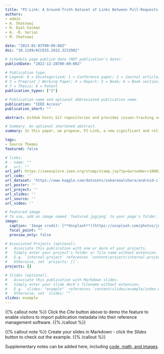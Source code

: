 ```yaml
---
title: "PI-Link: A Ground-Truth Dataset of Links Between Pull-Requests and Issues in GitHub"
authors:
- admin
- A. Shatnawi
- H. Eyal-Salman
- A. -D. Seriai
- M. Shatnawi

date: "2023-01-03T00:00:00Z"
doi: "10.1109/ACCESS.2022.3232982"

# Schedule page publish date (NOT publication's date).
publishDate: "2022-12-28T00:00:00Z"

# Publication type.
# Legend: 0 = Uncategorized; 1 = Conference paper; 2 = Journal article;
# 3 = Preprint / Working Paper; 4 = Report; 5 = Book; 6 = Book section;
# 7 = Thesis; 8 = Patent
publication_types: ["2"]

# Publication name and optional abbreviated publication name.
publication: "IEEE Access"
publication_short: ""

abstract: GitHub hosts Git repositories and provides issues-tracking services to provide a better collaboration environment for software developers. Issues and Pull-Requests are frequently used in GitHub to discuss and review the software requirements (new features, bugs, etc.) and software solutions (source code, test cases, etc.) respectively. The links between Issues and their corresponding Pull-Requests comprise valuable information to keep tracking current development as well as documenting knowledge for future development. Considering a large number of links, such information can be used to train machine learning models for several purposes such as feature location, bug prediction and localization, recommendation systems and documentation generation. To the best of our knowledge, no dataset has been proposed as a ground-truth of links between Issues and Pull-Requests. In this paper, we propose, PI-Link, a new significant and reliable ground-truth dataset composed of 50369 links that explicitly connect 34732 Issues with 50369 Pull-Requests. These links are automatically extracted from all (907,139) Android projects in GitHub created between January 1, 2011 and January 1, 2021. To better organize and store the collected data, we propose a metamodel based on the concepts of Issues and Pull Requests. Moreover, we analyze the relationships between Issues and their linked Pull Requests based on four features related to their titles, bodies, labels and comments. The selected features are analyzed in terms of their lengths and similarities based on three lexical and one semantic similarity metrics. The results showed promising similarities between Issues and their linked PRs at the lexical and semantic levels. In addition, some feature similarities are sensitive to the text length, whereas other feature similarities are sensitive to the term frequency.

# Summary. An optional shortened abstract.
summary: In this paper, we propose, PI-Link, a new significant and reliable ground-truth dataset composed of 50369 links that explicitly connect 34732 Issues with 50369 Pull-Requests. These links are automatically extracted from all (907,139) Android projects in GitHub created between January 1, 2011 and January 1, 2021. To better organize and store the collected data, we propose a metamodel based on the concepts of Issues and Pull Requests. Moreover, we analyze the relationships between Issues and their linked Pull Requests based on four features related to their titles, bodies, labels and comments.

tags:
- Source Themes
featured: false

# links:
# - name: ""
#   url: ""
url_pdf: https://ieeexplore.ieee.org/stamp/stamp.jsp?tp=&arnumber=10002372
url_code: ''
url_dataset: 'https://www.kaggle.com/datasets/zakareaalshara/android-closed-issues-20110101-20210101-clean?select=android_closed_issues_2011-01-01_2021-01-01_all_clean_issues.json'
url_poster: ''
url_project: ''
url_slides: ''
url_source: ''
url_video: ''

# Featured image
# To use, add an image named `featured.jpg/png` to your page's folder. 
image:
  caption: 'Image credit: [**Unsplash**](https://unsplash.com/photos/jdD8gXaTZsc)'
  focal_point: ""
  preview_only: false

# Associated Projects (optional).
#   Associate this publication with one or more of your projects.
#   Simply enter your project's folder or file name without extension.
#   E.g. `internal-project` references `content/project/internal-project/index.md`.
#   Otherwise, set `projects: []`.
projects: []

# Slides (optional).
#   Associate this publication with Markdown slides.
#   Simply enter your slide deck's filename without extension.
#   E.g. `slides: "example"` references `content/slides/example/index.md`.
#   Otherwise, set `slides: ""`.
slides: example
---
```


{{% callout note %}}
Click the *Cite* button above to demo the feature to enable visitors to import publication metadata into their reference management software.
{{% /callout %}}

{{% callout note %}}
Create your slides in Markdown - click the *Slides* button to check out the example.
{{% /callout %}}

Supplementary notes can be added here, including [code, math, and images](https://wowchemy.com/docs/writing-markdown-latex/).
